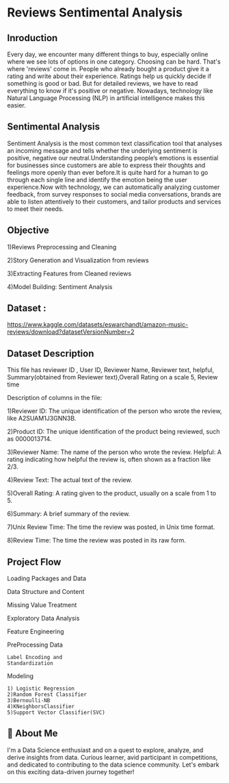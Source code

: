
# Reviews Sentimental Analysis

## Inroduction 

Every day, we encounter many different things to buy, especially online where we see lots of options in one category. Choosing can be hard. That's where 'reviews' come in. People who already bought a product give it a rating and write about their experience. Ratings help us quickly decide if something is good or bad. But for detailed reviews, we have to read everything to know if it's positive or negative. Nowadays, technology like Natural Language Processing (NLP) in artificial intelligence makes this easier.





## Sentimental Analysis

Sentiment Analysis is the most common text classification tool that analyses an incoming message and tells whether the underlying sentiment is positive, negative our neutral.Understanding people’s emotions is essential for businesses since customers are able to express their thoughts and feelings more openly than ever before.It is quite hard for a human to go through each single line and identify the emotion being the user experience.Now with technology, we can automatically analyzing customer feedback, from survey responses to social media conversations, brands are able to listen attentively to their customers, and tailor products and services to meet their needs.
## Objective 

1)Reviews Preprocessing and Cleaning

2)Story Generation and Visualization from reviews

3)Extracting Features from Cleaned reviews

4)Model Building: Sentiment Analysis


## Dataset :

https://www.kaggle.com/datasets/eswarchandt/amazon-music-reviews/download?datasetVersionNumber=2
## Dataset Description

This file has reviewer ID , User ID, Reviewer Name, Reviewer text, helpful, Summary(obtained from Reviewer text),Overall Rating on a scale 5, Review time

Description of columns in the file:

1)Reviewer ID: The unique identification of the person who wrote the review, like A2SUAM1J3GNN3B.

2)Product ID: The unique identification of the product being reviewed, such as 0000013714.

3)Reviewer Name: The name of the person who wrote the review.
Helpful: A rating indicating how helpful the review is, often shown as a fraction like 2/3.

4)Review Text: The actual text of the review.

5)Overall Rating: A rating given to the product, usually on a scale from 1 to 5.

6)Summary: A brief summary of the review.

7)Unix Review Time: The time the review was posted, in Unix time format.

8)Review Time: The time the review was posted in its raw form.
## Project Flow

Loading Packages and Data

Data Structure and Content

Missing Value Treatment

Exploratory Data Analysis

Feature Engineering

PreProcessing Data
  
    Label Encoding and 
    Standardization

Modeling
   
    1) Logistic Regression
    2)Random Forest Classifier
    3)Bernoulli-NB
    4)KNeighborsClassifier
    5)Support Vector Classifier(SVC)
    
## 🚀 About Me


I'm a Data Science enthusiast and on a quest to explore, analyze, and derive insights from data. Curious learner, avid participant in competitions, and dedicated to contributing to the data science community. Let's embark on this exciting data-driven journey together!